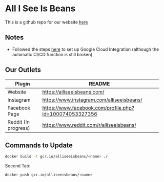 # All I See Is Beans
This is a github repo for our website [here](https://alliseeisbeans.com/)

## Notes
- Followed the steps [here](https://medium.com/swlh/deploying-a-react-app-to-google-cloud-run-with-github-actions-ae24ac6cb85a#d93d) to set up Google Cloud Integration (although the automatic CI/CD function is still broken)

## Our Outlets

| Plugin | README |
| ------ | ------ |
| Website | https://alliseeisbeans.com/ |
| Instagram | https://www.instagram.com/alliseeisbeans/ |
| Facebook Page | https://www.facebook.com/profile.php?id=100074053327356 |
| Reddit (In progress) | https://www.reddit.com/r/alliseeisbeans/ |

## Commands to Update

```sh
docker build -t gcr.io/alliseeisbeans/<name> ./
```

Second Tab:

```sh
docker push gcr.io/alliseeisbeans/<name>
```

